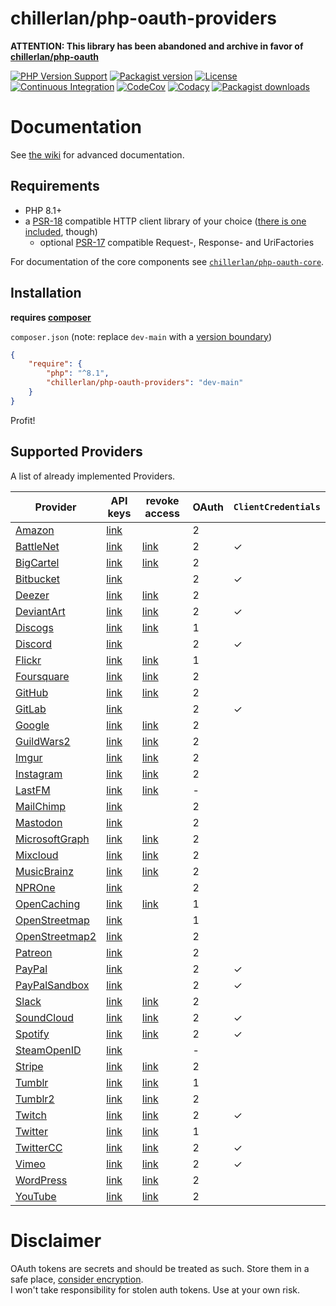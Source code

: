 # chillerlan/php-oauth-providers

**ATTENTION: This library has been abandoned and archive in favor of [chillerlan/php-oauth](https://github.com/chillerlan/php-oauth)**

[![PHP Version Support][php-badge]][php]
[![Packagist version][packagist-badge]][packagist]
[![License][license-badge]][license]
[![Continuous Integration][gh-action-badge]][gh-action]
[![CodeCov][coverage-badge]][coverage]
[![Codacy][codacy-badge]][codacy]
[![Packagist downloads][downloads-badge]][downloads]

[php-badge]: https://img.shields.io/packagist/php-v/chillerlan/php-oauth-providers?logo=php&color=8892BF
[php]: https://www.php.net/supported-versions.php
[packagist-badge]: https://img.shields.io/packagist/v/chillerlan/php-oauth-providers.svg?logo=packagist
[packagist]: https://packagist.org/packages/chillerlan/php-oauth-providers
[license-badge]: https://img.shields.io/github/license/chillerlan/php-oauth-providers.svg
[license]: https://github.com/chillerlan/php-oauth-providers/blob/main/LICENSE
[coverage-badge]: https://img.shields.io/codecov/c/github/chillerlan/php-oauth-providers.svg?logo=codecov
[coverage]: https://codecov.io/github/chillerlan/php-oauth-providers
[codacy-badge]: https://img.shields.io/codacy/grade/a8f867d3d53840adaabc2d6aab304cf0?logo=codacy
[codacy]: https://app.codacy.com/gh/chillerlan/php-oauth-providers/dashboard
[downloads-badge]: https://img.shields.io/packagist/dt/chillerlan/php-oauth-providers.svg?logo=packagist
[downloads]: https://packagist.org/packages/chillerlan/php-oauth-providers/stats
[gh-action-badge]: https://img.shields.io/github/actions/workflow/status/chillerlan/php-oauth-providers/ci.yml?branch=main&logo=github
[gh-action]: https://github.com/chillerlan/php-oauth-providers/actions/workflows/ci.yml?query=branch%3Amain

# Documentation
See [the wiki](https://github.com/chillerlan/php-oauth-providers/wiki) for advanced documentation.

## Requirements
- PHP 8.1+
- a [PSR-18](https://www.php-fig.org/psr/psr-18/) compatible HTTP client library of your choice ([there is one included](https://github.com/chillerlan/php-httpinterface), though)
  - optional [PSR-17](https://www.php-fig.org/psr/psr-17/) compatible Request-, Response- and UriFactories

For documentation of the core components see [`chillerlan/php-oauth-core`](https://github.com/chillerlan/php-oauth-core).

## Installation
**requires [composer](https://getcomposer.org)**

`composer.json` (note: replace `dev-main` with a [version boundary](https://getcomposer.org/doc/articles/versions.md))
```json
{
	"require": {
		"php": "^8.1",
		"chillerlan/php-oauth-providers": "dev-main"
	}
}
```
Profit!

## Supported Providers
A list of already implemented Providers.

<!--A-->
| Provider | API keys | revoke access | OAuth | `ClientCredentials` |
|----------|----------|---------------|-------|---------------------|
| [Amazon](https://login.amazon.com/) | [link](https://sellercentral.amazon.com/hz/home) |  | 2 |  |
| [BattleNet](https://develop.battle.net/documentation) | [link](https://develop.battle.net/access/clients) | [link](https://account.blizzard.com/connections) | 2 | ✓ |
| [BigCartel](https://developers.bigcartel.com/api/v1) | [link](https://bigcartel.wufoo.com/forms/big-cartel-api-application/) | [link](https://my.bigcartel.com/account) | 2 |  |
| [Bitbucket](https://developer.atlassian.com/bitbucket/api/2/reference/) | [link](https://developer.atlassian.com/apps/) |  | 2 | ✓ |
| [Deezer](https://developers.deezer.com/api) | [link](http://developers.deezer.com/myapps) | [link](https://www.deezer.com/account/apps) | 2 |  |
| [DeviantArt](https://www.deviantart.com/developers/) | [link](https://www.deviantart.com/developers/apps) | [link](https://www.deviantart.com/settings/applications) | 2 | ✓ |
| [Discogs](https://www.discogs.com/developers/) | [link](https://www.discogs.com/settings/developers) | [link](https://www.discogs.com/settings/applications) | 1 |  |
| [Discord](https://discordapp.com/developers/) | [link](https://discordapp.com/developers/applications/) |  | 2 | ✓ |
| [Flickr](https://www.flickr.com/services/api/) | [link](https://www.flickr.com/services/apps/create/) | [link](https://www.flickr.com/services/auth/list.gne) | 1 |  |
| [Foursquare](https://developer.foursquare.com/docs) | [link](https://foursquare.com/developers/apps) | [link](https://foursquare.com/settings/connections) | 2 |  |
| [GitHub](https://developer.github.com/) | [link](https://github.com/settings/developers) | [link](https://github.com/settings/applications) | 2 |  |
| [GitLab](https://docs.gitlab.com/ee/api/README.html) | [link](https://gitlab.com/profile/applications) |  | 2 | ✓ |
| [Google](https://developers.google.com/oauthplayground/) | [link](https://console.developers.google.com/apis/credentials) | [link](https://myaccount.google.com/permissions) | 2 |  |
| [GuildWars2](https://wiki.guildwars2.com/wiki/API:Main) | [link](https://account.arena.net/applications) | [link](https://account.arena.net/applications) | 2 |  |
| [Imgur](https://apidocs.imgur.com) | [link](https://api.imgur.com/oauth2/addclient) | [link](https://imgur.com/account/settings/apps) | 2 |  |
| [Instagram](https://www.instagram.com/developer/) | [link](https://www.instagram.com/developer/clients/manage/) | [link](https://www.instagram.com/accounts/manage_access/) | 2 |  |
| [LastFM](https://www.last.fm/api/) | [link](https://www.last.fm/api/account/create) | [link](https://www.last.fm/settings/applications) | - |  |
| [MailChimp](https://developer.mailchimp.com/) | [link](https://admin.mailchimp.com/account/oauth2/) |  | 2 |  |
| [Mastodon](https://docs.joinmastodon.org/api/) | [link]() |  | 2 |  |
| [MicrosoftGraph](https://docs.microsoft.com/graph/overview) | [link](https://aad.portal.azure.com/#blade/Microsoft_AAD_IAM/ActiveDirectoryMenuBlade/RegisteredApps) | [link](https://account.live.com/consent/Manage) | 2 |  |
| [Mixcloud](https://www.mixcloud.com/developers/) | [link](https://www.mixcloud.com/developers/create/) | [link](https://www.mixcloud.com/settings/applications/) | 2 |  |
| [MusicBrainz](https://musicbrainz.org/doc/Development) | [link](https://musicbrainz.org/account/applications) | [link](https://musicbrainz.org/account/applications) | 2 |  |
| [NPROne](https://dev.npr.org/api/) | [link](https://dev.npr.org/console) |  | 2 |  |
| [OpenCaching](https://www.opencaching.de/okapi/) | [link](https://www.opencaching.de/okapi/signup.html) | [link](https://www.opencaching.de/okapi/apps/) | 1 |  |
| [OpenStreetmap](https://wiki.openstreetmap.org/wiki/API) | [link](https://www.openstreetmap.org/user/{USERNAME}/oauth_clients) |  | 1 |  |
| [OpenStreetmap2](https://wiki.openstreetmap.org/wiki/API) | [link](https://www.openstreetmap.org/oauth2/applications) |  | 2 |  |
| [Patreon](https://docs.patreon.com/) | [link](https://www.patreon.com/portal/registration/register-clients) |  | 2 |  |
| [PayPal](https://developer.paypal.com/docs/connect-with-paypal/reference/) | [link](https://developer.paypal.com/developer/applications/) |  | 2 | ✓ |
| [PayPalSandbox](https://developer.paypal.com/docs/connect-with-paypal/reference/) | [link](https://developer.paypal.com/developer/applications/) |  | 2 | ✓ |
| [Slack](https://api.slack.com) | [link](https://api.slack.com/apps) | [link](https://slack.com/apps/manage) | 2 |  |
| [SoundCloud](https://developers.soundcloud.com/) | [link](https://soundcloud.com/you/apps) | [link](https://soundcloud.com/settings/connections) | 2 | ✓ |
| [Spotify](https://developer.spotify.com/documentation/web-api/) | [link](https://developer.spotify.com/dashboard) | [link](https://www.spotify.com/account/apps/) | 2 | ✓ |
| [SteamOpenID](https://developer.valvesoftware.com/wiki/Steam_Web_API) | [link](https://steamcommunity.com/dev/apikey) |  | - |  |
| [Stripe](https://stripe.com/docs/api) | [link](https://dashboard.stripe.com/apikeys) | [link](https://dashboard.stripe.com/account/applications) | 2 |  |
| [Tumblr](https://www.tumblr.com/docs/en/api/v2) | [link](https://www.tumblr.com/oauth/apps) | [link](https://www.tumblr.com/settings/apps) | 1 |  |
| [Tumblr2](https://www.tumblr.com/docs/en/api/v2) | [link](https://www.tumblr.com/oauth/apps) | [link](https://www.tumblr.com/settings/apps) | 2 |  |
| [Twitch](https://dev.twitch.tv/docs/api/reference/) | [link](https://dev.twitch.tv/console/apps/create) | [link](https://www.twitch.tv/settings/connections) | 2 | ✓ |
| [Twitter](https://developer.twitter.com/docs) | [link](https://developer.twitter.com/apps) | [link](https://twitter.com/settings/applications) | 1 |  |
| [TwitterCC](https://developer.twitter.com/en/docs/basics/authentication/overview/application-only) | [link](https://developer.twitter.com/apps) | [link](https://twitter.com/settings/applications) | 2 | ✓ |
| [Vimeo](https://developer.vimeo.com) | [link](https://developer.vimeo.com/apps) | [link](https://vimeo.com/settings/apps) | 2 | ✓ |
| [WordPress](https://developer.wordpress.com/docs/api/) | [link](https://developer.wordpress.com/apps/) | [link](https://wordpress.com/me/security/connected-applications) | 2 |  |
| [YouTube](https://developers.google.com/oauthplayground/) | [link](https://console.developers.google.com/apis/credentials) | [link](https://myaccount.google.com/permissions) | 2 |  |
<!--O-->

# Disclaimer
OAuth tokens are secrets and should be treated as such. Store them in a safe place,
[consider encryption](http://php.net/manual/book.sodium.php).<br/>
I won't take responsibility for stolen auth tokens. Use at your own risk.
